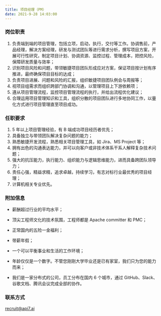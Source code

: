 ```yaml
---
title: 项目经理（PM）
date: 2021-9-28 14:03:00
---
```


### 岗位职责

1. 负责端到端的项目管理，包括立项，启动，执行，交付等工作。协调售前，产品经理，解决方案经理，研发与测试团队等进行需求分析，撰写项目方案，开展可行性研究，制定项目计划、协调资源、监控过程、管理成本，把控风险，保障研发质量与效率；
2. 识别项目风险和问题，带领敏捷项目团队形成应对方案，保证项目按计划有序推进，最终确保项目目标的达成；
3. 负责项目进展、问题和风险的汇报，组织敏捷项目团队例会与周报等；
4. 视项目组需求而组织跨部门协调和沟通，以管理项目上下游依赖项；
5. 遵从项目管理流程，监控项目管理流程的执行，并给出流程优化建议；
6. 合理运用项目管理知识和工具，组织分散的项目团队进行多地协同工作，以量化方式进行项目管理直至项目成功。

### 任职要求

1. 5 年以上项目管理经验，有 B 端成功项目经历者优先；
2. 具备独立与带领团队解决复杂问题的能力；
3. 熟悉敏捷开发流程，熟悉相关项目管理工具，如 Jira、MS Project 等；
4. 拥有出色的沟通表达能力，并可以向客户或非技术体系干系人解释复杂技术问题；
5. 强大的抗压能力，执行能力、组织能力与逻辑思维能力，进而具备跨团队领导力；
6. 责任心强，精益求精，追求卓越，持续学习，有志对标行业最优秀的项目经理；
7. 计算机相关专业优先。

### 附加信息

- 薪酬超过行业的平均水平；

- 顶尖工程师文化的技术氛围，工程师都是 Apache committer 和 PMC；

- 正常国内的五险一金福利；

- 带薪年假；

- 一个可以平衡事业和生活的工作环境；

- 年龄仅仅是一个数字。不管您刚刚大学毕业还是已有家室，我们只为您的能力而来；

- 我们是一家分布式的公司，员工分布在国内 6 个城市，通过 GitHub、Slack、谷歌文档、腾讯会议完成全部的协作。

### 联系方式

[recruit@api7.ai](mailto:recruit@api7.ai)
